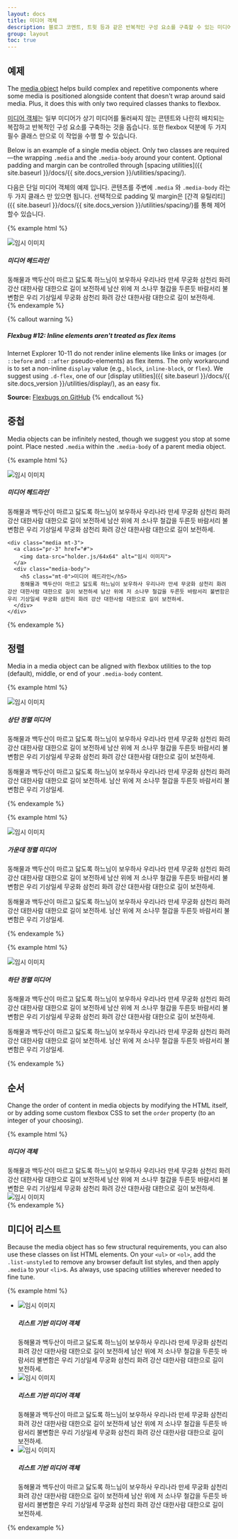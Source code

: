 ```yaml
---
layout: docs
title: 미디어 객체
description: 블로그 코멘트, 트윗 등과 같은 반복적인 구성 요소를 구축할 수 있는 미디어 객체에 대한 문서와 예제
group: layout
toc: true
---
```




## 예제

The [media object](http://www.stubbornella.org/content/2010/06/25/the-media-object-saves-hundreds-of-lines-of-code/) helps build complex and repetitive components where some media is positioned alongside content that doesn't wrap around said media. Plus, it does this with only two required classes thanks to flexbox.

[미디어 객체](http://www.stubbornella.org/content/2010/06/25/the-media-object-saves-hundreds-of-lines-of-code/)는 일부 미디어가 상기 미디어를 둘러싸지 않는 콘텐트와 나란히 배치되는 복잡하고 반복적인 구성 요소를 구축하는 것을 돕습니다. 또한 flexbox 덕분에 두 가지 필수 클래스 만으로 이 작업을 수행 할 수 있습니다.

Below is an example of a single media object. Only two classes are required—the wrapping `.media` and the `.media-body` around your content. Optional padding and margin can be controlled through [spacing utilities]({{ site.baseurl }}/docs/{{ site.docs_version }}/utilities/spacing/).

다음은 단일 미디어 객체의 예제 입니다. 콘텐츠를 주변에 `.media` 와 `.media-body` 라는 두 가지 클래스 만 있으면 됩니다. 선택적으로 padding 및 margin은 [간격 유틸리티]({{ site.baseurl }}/docs/{{ site.docs_version }}/utilities/spacing/)를 통해 제어 할수 있습니다.

{% example html %}
<div class="media">
  <img class="mr-3" data-src="holder.js/64x64" alt="임시 이미지">
  <div class="media-body">
    <h5 class="mt-0">미디어 헤드라인</h5>
    동해물과 백두산이 마르고 닳도록 하느님이 보우하사 우리나라 만세 무궁화 삼천리 화려 강산 대한사람 대한으로 길이 보전하세 남산 위에 저 소나무 철갑을 두른듯 바람서리 불변함은 우리 기상일세 무궁화 삼천리 화려 강산 대한사람 대한으로 길이 보전하세.
  </div>
</div>
{% endexample %}

{% callout warning %}
##### Flexbug #12: Inline elements aren't treated as flex items

Internet Explorer 10-11 do not render inline elements like links or images (or `::before` and `::after` pseudo-elements) as flex items. The only workaround is to set a non-inline `display` value (e.g., `block`, `inline-block`, or `flex`). We suggest using `.d-flex`, one of our [display utilities]({{ site.baseurl }}/docs/{{ site.docs_version }}/utilities/display/), as an easy fix.

**Source:** [Flexbugs on GitHub](https://github.com/philipwalton/flexbugs#12-inline-elements-are-not-treated-as-flex-items)
{% endcallout %}

## 중첩

Media objects can be infinitely nested, though we suggest you stop at some point. Place nested `.media` within the `.media-body` of a parent media object.

{% example html %}
<div class="media">
  <img class="mr-3" data-src="holder.js/64x64" alt="임시 이미지">
  <div class="media-body">
    <h5 class="mt-0">미디어 헤드라인</h5>
    동해물과 백두산이 마르고 닳도록 하느님이 보우하사 우리나라 만세 무궁화 삼천리 화려 강산 대한사람 대한으로 길이 보전하세 남산 위에 저 소나무 철갑을 두른듯 바람서리 불변함은 우리 기상일세 무궁화 삼천리 화려 강산 대한사람 대한으로 길이 보전하세.

    <div class="media mt-3">
      <a class="pr-3" href="#">
        <img data-src="holder.js/64x64" alt="임시 이미지">
      </a>
      <div class="media-body">
        <h5 class="mt-0">미디어 헤드라인</h5>
        동해물과 백두산이 마르고 닳도록 하느님이 보우하사 우리나라 만세 무궁화 삼천리 화려 강산 대한사람 대한으로 길이 보전하세 남산 위에 저 소나무 철갑을 두른듯 바람서리 불변함은 우리 기상일세 무궁화 삼천리 화려 강산 대한사람 대한으로 길이 보전하세.
      </div>
    </div>
  </div>
</div>
{% endexample %}

## 정렬

Media in a media object can be aligned with flexbox utilities to the top (default), middle, or end of your `.media-body` content.

{% example html %}
<div class="media">
  <img class="align-self-start mr-3" data-src="holder.js/64x64" alt="임시 이미지">
  <div class="media-body">
    <h5 class="mt-0">상단 정렬 미디어</h5>
    <p>동해물과 백두산이 마르고 닳도록 하느님이 보우하사 우리나라 만세 무궁화 삼천리 화려 강산 대한사람 대한으로 길이 보전하세 남산 위에 저 소나무 철갑을 두른듯 바람서리 불변함은 우리 기상일세 무궁화 삼천리 화려 강산 대한사람 대한으로 길이 보전하세.</p>
    <p>동해물과 백두산이 마르고 닳도록 하느님이 보우하사 우리나라 만세 무궁화 삼천리 화려 강산 대한사람 대한으로 길이 보전하세. 남산 위에 저 소나무 철갑을 두른듯 바람서리 불변함은 우리 기상일세.</p>
  </div>
</div>
{% endexample %}

{% example html %}
<div class="media">
  <img class="align-self-center mr-3" data-src="holder.js/64x64" alt="임시 이미지">
  <div class="media-body">
    <h5 class="mt-0">가운데 정렬 미디어</h5>
    <p>동해물과 백두산이 마르고 닳도록 하느님이 보우하사 우리나라 만세 무궁화 삼천리 화려 강산 대한사람 대한으로 길이 보전하세 남산 위에 저 소나무 철갑을 두른듯 바람서리 불변함은 우리 기상일세 무궁화 삼천리 화려 강산 대한사람 대한으로 길이 보전하세.</p>
    <p class="mb-0">동해물과 백두산이 마르고 닳도록 하느님이 보우하사 우리나라 만세 무궁화 삼천리 화려 강산 대한사람 대한으로 길이 보전하세. 남산 위에 저 소나무 철갑을 두른듯 바람서리 불변함은 우리 기상일세.</p>
  </div>
</div>
{% endexample %}

{% example html %}
<div class="media">
  <img class="align-self-end mr-3" data-src="holder.js/64x64" alt="임시 이미지">
  <div class="media-body">
    <h5 class="mt-0">하단 정렬 미디어</h5>
    <p>동해물과 백두산이 마르고 닳도록 하느님이 보우하사 우리나라 만세 무궁화 삼천리 화려 강산 대한사람 대한으로 길이 보전하세 남산 위에 저 소나무 철갑을 두른듯 바람서리 불변함은 우리 기상일세 무궁화 삼천리 화려 강산 대한사람 대한으로 길이 보전하세.</p>
    <p class="mb-0">동해물과 백두산이 마르고 닳도록 하느님이 보우하사 우리나라 만세 무궁화 삼천리 화려 강산 대한사람 대한으로 길이 보전하세. 남산 위에 저 소나무 철갑을 두른듯 바람서리 불변함은 우리 기상일세.</p>
  </div>
</div>
{% endexample %}

## 순서

Change the order of content in media objects by modifying the HTML itself, or by adding some custom flexbox CSS to set the `order` property (to an integer of your choosing).

{% example html %}
<div class="media">
  <div class="media-body">
    <h5 class="mt-0 mb-1">미디어 객체</h5>
    동해물과 백두산이 마르고 닳도록 하느님이 보우하사 우리나라 만세 무궁화 삼천리 화려 강산 대한사람 대한으로 길이 보전하세 남산 위에 저 소나무 철갑을 두른듯 바람서리 불변함은 우리 기상일세 무궁화 삼천리 화려 강산 대한사람 대한으로 길이 보전하세.
  </div>
  <img class="ml-3" data-src="holder.js/64x64" alt="임시 이미지">
</div>
{% endexample %}

## 미디어 리스트

Because the media object has so few structural requirements, you can also use these classes on list HTML elements. On your `<ul>` or `<ol>`, add the `.list-unstyled` to remove any browser default list styles, and then apply `.media` to your `<li>`s. As always, use spacing utilities wherever needed to fine tune.

{% example html %}
<ul class="list-unstyled">
  <li class="media">
    <img class="mr-3" data-src="holder.js/64x64" alt="임시 이미지">
    <div class="media-body">
      <h5 class="mt-0 mb-1">리스트 기반 미디어 객체</h5>
      동해물과 백두산이 마르고 닳도록 하느님이 보우하사 우리나라 만세 무궁화 삼천리 화려 강산 대한사람 대한으로 길이 보전하세 남산 위에 저 소나무 철갑을 두른듯 바람서리 불변함은 우리 기상일세 무궁화 삼천리 화려 강산 대한사람 대한으로 길이 보전하세.
    </div>
  </li>
  <li class="media my-4">
    <img class="mr-3" data-src="holder.js/64x64" alt="임시 이미지">
    <div class="media-body">
      <h5 class="mt-0 mb-1">리스트 기반 미디어 객체</h5>
      동해물과 백두산이 마르고 닳도록 하느님이 보우하사 우리나라 만세 무궁화 삼천리 화려 강산 대한사람 대한으로 길이 보전하세 남산 위에 저 소나무 철갑을 두른듯 바람서리 불변함은 우리 기상일세 무궁화 삼천리 화려 강산 대한사람 대한으로 길이 보전하세.
    </div>
  </li>
  <li class="media">
    <img class="mr-3" data-src="holder.js/64x64" alt="임시 이미지">
    <div class="media-body">
      <h5 class="mt-0 mb-1">리스트 기반 미디어 객체</h5>
      동해물과 백두산이 마르고 닳도록 하느님이 보우하사 우리나라 만세 무궁화 삼천리 화려 강산 대한사람 대한으로 길이 보전하세 남산 위에 저 소나무 철갑을 두른듯 바람서리 불변함은 우리 기상일세 무궁화 삼천리 화려 강산 대한사람 대한으로 길이 보전하세.
    </div>
  </li>
</ul>
{% endexample %}
